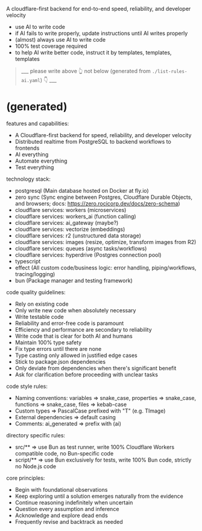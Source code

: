 A cloudflare-first backend for end-to-end speed, reliability, and developer velocity

- use AI to write code
- if AI fails to write properly, update instructions until AI writes properly
- (almost) always use AI to write code
- 100% test coverage required
- to help AI write better code, instruct it by templates, templates, templates

> ___ please write above 👆 not below (generated from `./list-rules-ai.yaml`) 👇 ___

# (generated)


features and capabilities:
  - A Cloudflare-first backend for speed, reliability, and developer velocity
  - Distributed realtime from PostgreSQL to backend workflows to frontends
  - AI everything
  - Automate everything
  - Test everything

technology stack:
  - postgresql (Main database hosted on Docker at fly.io)
  - zero sync (Sync engine between Postgres, Cloudflare Durable Objects, and browsers; docs: https://zero.rocicorp.dev/docs/zero-schema)
  - cloudflare services: workers (microservices)
  - cloudflare services: workers_ai (function calling)
  - cloudflare services: ai_gateway (maybe?)
  - cloudflare services: vectorize (embeddings)
  - cloudflare services: r2 (unstructured data storage)
  - cloudflare services: images (resize, optimize, transform images from R2)
  - cloudflare services: queues (async tasks/workflows)
  - cloudflare services: hyperdrive (Postgres connection pool)
  - typescript
  - effect (All custom code/business logic: error handling, piping/workflows, tracing/logging)
  - bun (Package manager and testing framework)

code quality guidelines:
  - Rely on existing code
  - Only write new code when absolutely necessary
  - Write testable code
  - Reliability and error-free code is paramount
  - Efficiency and performance are secondary to reliability
  - Write code that is clear for both AI and humans
  - Maintain 100% type safety
  - Fix type errors until there are none
  - Type casting only allowed in justified edge cases
  - Stick to package.json dependencies
  - Only deviate from dependencies when there's significant benefit
  - Ask for clarification before proceeding with unclear tasks

code style rules:
  - Naming conventions: variables => snake_case, properties => snake_case, functions => snake_case, files => kebab-case
  - Custom types => PascalCase prefixed with "T" (e.g. TImage)
  - External dependencies => default casing
  - Comments: ai_generated => prefix with (ai)

directory specific rules:
  - src/** => use Bun as test runner, write 100% Cloudflare Workers compatible code, no Bun-specific code
  - script/** => use Bun exclusively for tests, write 100% Bun code, strictly no Node.js code

core principles:
  - Begin with foundational observations
  - Keep exploring until a solution emerges naturally from the evidence
  - Continue reasoning indefinitely when uncertain
  - Question every assumption and inference
  - Acknowledge and explore dead ends
  - Frequently revise and backtrack as needed